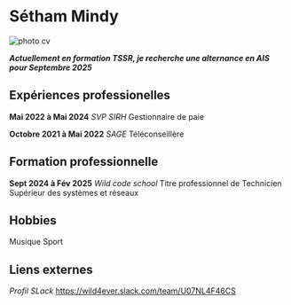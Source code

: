 # Sétham Mindy
![photo cv](https://pm1.aminoapps.com/7954/f6eb48acfa8237260a4503f0507e982ac10029d2r1-736-736v2_uhq.jpg)

**_Actuellement en formation TSSR, je recherche une alternance en AIS pour Septembre 2025_**

## Expériences professionelles
**Mai 2022 à Mai 2024** _SVP SIRH_
Gestionnaire de paie

**Octobre 2021 à Mai 2022** _SAGE_
Téléconseillère

## Formation professionnelle

**Sept 2024 à Fév 2025** _Wild code school_
Titre professionnel de Technicien Supérieur des systèmes et réseaux

## Hobbies

Musique
Sport

## Liens externes
_Profil SLack_ https://wild4ever.slack.com/team/U07NL4F46CS
